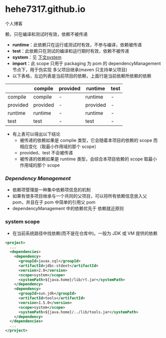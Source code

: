 # hehe7317.github.io
个人博客

赖，只在编译和测试时有效，依赖不被传递
  - **runtime**：此依赖只在运行或测试时有效，不参与编译，依赖被传递
  - **test**：此依赖只在测试的编译和运行期时有效，依赖不被传递
  - **system**：见 [下文system](#systemScope)
  - **import**：此 scope 只用于 packaging 为 pom 的 dependencyManagement 节点下，用于伪实现 多父项目继承(maven 只支持单父项目)
- 以下表格，左边列表是当前项目的依赖，上面行是当前依赖所依赖的依赖

|          | compile  | provided | runtime  | test |
| -------- | -------- | -------- | -------- | ---- |
| compile  | compile  | -        | runtime  | -    |
| provided | provided | -        | provided | -    |
| runtime  | runtime  | -        | runtime  | -    |
| test     | test     | -        | test     | -    |

- 有上表可以得出以下结论
  - 被传递的依赖如果是 complie 类型，它会随着本项目的依赖的 scope 而相应变化（取最小作用域的那个 scope）
  - provided、test 不会被传递
  - 被传递的依赖如果是 runtime 类型，会综合本项目依赖的 scope 取最小作用域的那个 scope

###  *Dependency Management*

- 依赖项管理是一种集中依赖项信息的机制
- 如果有很多项目继承与一个共同的父项目，可以将所有依赖信息放入父 pom，并且在子 pom 中简单的引用父 pom
- dependencyManagement 中的依赖优先于 依赖就近原则

###  <a id="systemScope">system scope</a>

- 在当前系统路径中找依赖(而不是在仓库中)。一般为 JDK 或 VM 提供的依赖

```xml
<project>
  ...
  <dependencies>
    <dependency>
      <groupId>javax.sql</groupId>
      <artifactId>jdbc-stdext</artifactId>
      <version>2.0</version>
      <scope>system</scope>
      <systemPath>${java.home}/lib/rt.jar</systemPath>
    </dependency>
    <dependency>
      <groupId>sun.jdk</groupId>
      <artifactId>tools</artifactId>
      <version>1.5.0</version>
      <scope>system</scope>
      <systemPath>${java.home}/../lib/tools.jar</systemPath>
    </dependency>
  </dependencies>
  ...
</project>
```
